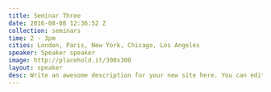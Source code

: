 ```yaml
---
title: Seminar Three
date: 2016-08-08 12:36:52 Z
collection: seminars
time: 2 - 3pm
cities: London, Paris, New York, Chicago, Los Angeles
speaker: Speaker speaker
image: http://placehold.it/300x300
layout: speaker
desc: Write an awesome description for your new site here. You can edit this linet will appear in your document head meta (for Google search results) and in your feed.xml site description.
---
```


